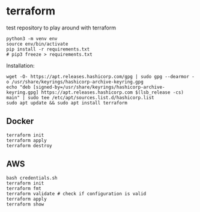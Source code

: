 # terraform
test repository to play around with terraform

```
python3 -m venv env
source env/bin/activate
pip install -r requirements.txt 
# pip3 freeze > requirements.txt
```

Installation:

```
wget -O- https://apt.releases.hashicorp.com/gpg | sudo gpg --dearmor -o /usr/share/keyrings/hashicorp-archive-keyring.gpg
echo "deb [signed-by=/usr/share/keyrings/hashicorp-archive-keyring.gpg] https://apt.releases.hashicorp.com $(lsb_release -cs) main" | sudo tee /etc/apt/sources.list.d/hashicorp.list
sudo apt update && sudo apt install terraform
```

## Docker

```
terraform init
terraform apply
terraform destroy
```

## AWS

```
bash credentials.sh
terraform init
terraform fmt
terraform validate # check if configuration is valid
terraform apply
terraform show
```

